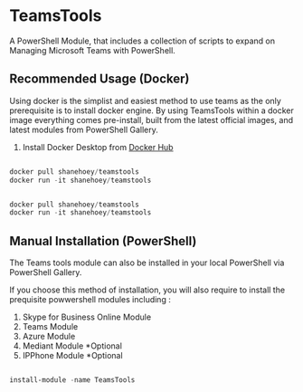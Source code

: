 # TeamsTools

A PowerShell Module, that includes a collection of scripts to expand on Managing Microsoft Teams with PowerShell.<!---->

## Recommended Usage (Docker)

Using docker is the simplist and easiest method to use teams as the only prerequisite is to install docker engine. By using TeamsTools within a docker image everything comes pre-install, built from the latest official images, and latest modules from PowerShell Gallery. 

1) Install Docker Desktop from [Docker Hub](https://hub.docker.com/search?q=&type=edition&offering=community&sort=updated_at&order=desc)

```powershell

docker pull shanehoey/teamstools
docker run -it shanehoey/teamstools


docker pull shanehoey/teamstools
docker run -it shanehoey/teamstools
```

## Manual Installation (PowerShell)

The Teams tools module can also be installed in your local PowerShell via PowerShell Gallery. 

If you choose this method of installation, you will also require to install the prequisite powwershell modules including :

1) Skype for Business Online Module
2) Teams Module
3) Azure Module
4) Mediant Module *Optional
5) IPPhone Module *Optional

```powershell

install-module -name TeamsTools

```
